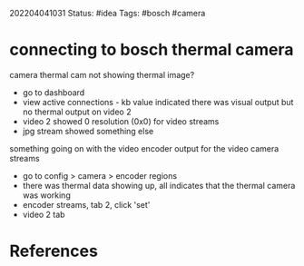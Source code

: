 202204041031
Status: #idea
Tags: #bosch #camera

# connecting to bosch thermal camera
camera thermal cam not showing thermal image?
- go to dashboard
- view active connections - kb value indicated there was visual output but no thermal output on video 2
- video 2 showed 0 resolution (0x0) for video streams
- jpg stream showed something else

something going on with the video encoder output for the video camera streams

- go to config > camera > encoder regions
- there was thermal data showing up, all indicates that the thermal camera was working
- encoder streams, tab 2, click 'set'
- video 2 tab


# References

